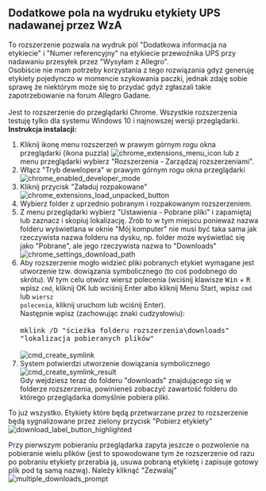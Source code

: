 ## Dodatkowe pola na wydruku etykiety UPS nadawanej przez WzA
To rozszerzenie pozwala na wydruk pól "Dodatkowa informacja na etykiecie" i "Numer referencyjny" na etykiecie przewoźnika UPS przy nadawaniu przesyłek przez "Wysyłam z Allegro".<br/>
Osobiście nie mam potrzeby korzystania z tego rozwiązania gdyż generuję etykiety pojedynczo w momencie szykowania paczki, jednak zdaję sobie sprawę że niektórym może się to przydać gdyż zgłaszali takie zapotrzebowanie na forum Allegro Gadane.<br/>			
Jest to rozszerzenie do przeglądarki Chrome. Wszystkie rozszerzenia testuję tylko dla systemu Windows 10 i najnowszej wersji przeglądarki.<br/>
**Instrukcja instalacji:**
1. Kliknij ikonę menu rozszerzeń w prawym górnym rogu okna przeglądarki (ikona puzzla)
![chrome_extensions_menu_icon](https://github.com/tomsyty/Additional-informations-on-UPS-label/assets/41838854/250c501e-208e-4d73-a0e6-af40b11833b3)
lub z menu przeglądarki wybierz "Rozszerzenia - Zarządzaj rozszerzeniami".
2. Włącz "Tryb dewelopera" w prawym górnym rogu okna przeglądarki
![chrome_enabled_developer_mode](https://github.com/tomsyty/Additional-informations-on-UPS-label/assets/41838854/53feae80-f9b6-4ec5-a947-16cf6392b99b)
3. Kliknij przycisk "Załaduj rozpakowane"<br/>
![chrome_extensions_load_unpacked_button](https://github.com/tomsyty/Additional-informations-on-UPS-label/assets/41838854/aecdb58b-b002-4da1-b770-2c1ad10a0dd2)
4. Wybierz folder z uprzednio pobranym i rozpakowanym rozszerzeniem.
5. Z menu przeglądarki wybierz "Ustawienia - Pobrane pliki" i zapamiętaj lub zaznacz i skopiuj lokalizację. Zrób to w tym miejscu ponieważ nazwa folderu wyświetlana w oknie "Mój komputer" nie musi być taka sama jak rzeczywista nazwa folderu na dysku, np. folder może wyświetlać się jako "Pobrane", ale jego rzeczywista nazwa to "Downloads"<br/>
![chrome_settings_download_path](https://github.com/tomsyty/Additional-informations-on-UPS-label/assets/41838854/e3fde1f9-1110-4dd8-8eaa-db3d58184afa)
6. Aby rozszerzenie mogło widzieć pliki pobranych etykiet wymagane jest utworzenie tzw. dowiązania symbolicznego (to coś podobnego do skrótu). W tym celu otwórz wiersz polecenia (wciśnij klawisze <kbd>Win</kbd> + <kbd>R</kbd> wpisz <code>cmd</code>, kliknij OK lub wciśnij Enter albo kliknij Menu Start, wpisz <code>cmd</code> lub <code>wiersz polecenia</code>, kliknij uruchom lub wciśnij Enter).<br/>
Następnie wpisz (zachowując znaki cudzysłowiu):<br/><br/>
<samp>mklink /D "ścieżka folderu rozszerzenia\downloads" "lokalizacja pobieranych plików"</samp><br/><br/>
![cmd_create_symlink](https://github.com/tomsyty/Additional-informations-on-UPS-label/assets/41838854/b645a9d1-e7f6-49a5-8b6c-63d923d1d269)
7. System potwierdzi utworzenie dowiązania symbolicznego<br/>
![cmd_create_symlink_result](https://github.com/tomsyty/Additional-informations-on-UPS-label/assets/41838854/7e7eb738-3952-43e6-ba5e-8a8dac281e5f)<br/>
Gdy wejdziesz teraz do folderu "downloads" znajdującego się w folderze rozszerzenia, powinieneś zobaczyć zawartość folderu do którego przeglądarka domyślnie pobiera pliki.

To już wszystko. Etykiety które będą przetwarzane przez to rozszerzenie będą sygnalizowane przez zielony przycisk "Pobierz etykiety"<br/>
![download_label_button_highlighted](https://github.com/tomsyty/Additional-informations-on-UPS-label/assets/41838854/e2d12b86-8424-4bcc-90c0-cb5ad04983af)

Przy pierwszym pobieraniu przeglądarka zapyta jeszcze o pozwolenie na pobieranie wielu plików (jest to spowodowane tym że rozszerzenie od razu po pobraniu etykiety przerabia ją, usuwa pobraną etykietę i zapisuje gotowy plik pod tą samą nazwą). Należy kliknąć "Zezwalaj"<br/>
![multiple_downloads_prompt](https://github.com/tomsyty/Additional-informations-on-UPS-label/assets/41838854/33bfc67e-4eca-4b58-a332-7ba83bfff373)
